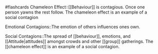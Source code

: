 #flashcards 
Chameleon Effect::[[Behaviour]] is contagious. Once one person yawns the rest follow. The chameleon effect is an example of a social contagion
<!--SR:!2023-11-07,2,230-->

Emotional Contagions::The emotion of others influences ones own.
<!--SR:!2023-11-07,3,268-->

Social Contagions::The spread of [[behaviour]], emotions, and [[Attitude|attitudes]] amongst crowds and other [[group]] gatherings. The [[chameleon effect]] is an example of a social contagion.
<!--SR:!2023-11-08,3,250-->
